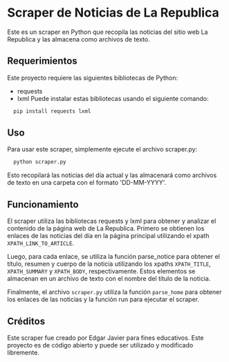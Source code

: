 
# Scraper de Noticias de La Republica

Este es un scraper en Python que recopila las noticias del sitio web La Republica y las almacena como archivos de texto.

## Requerimientos
Este proyecto requiere las siguientes bibliotecas de Python:

- requests
- lxml
Puede instalar estas bibliotecas usando el siguiente comando:
```bash
  pip install requests lxml
```
    
## Uso

Para usar este scraper, simplemente ejecute el archivo scraper.py:

```bash
  python scraper.py
```
Esto recopilará las noticias del día actual y las almacenará como archivos de texto en una carpeta con el formato 'DD-MM-YYYY'.

## Funcionamiento
El scraper utiliza las bibliotecas requests y lxml para obtener y analizar el contenido de la página web de La Republica. Primero se obtienen los enlaces de las noticias del día en la página principal utilizando el xpath `XPATH_LINK_TO_ARTICLE`.

Luego, para cada enlace, se utiliza la función parse_notice para obtener el título, resumen y cuerpo de la noticia utilizando los xpaths `XPATH_TITLE`, `XPATH_SUMMARY` y `XPATH_BODY`, respectivamente. Estos elementos se almacenan en un archivo de texto con el nombre del título de la noticia.

Finalmente, el archivo `scraper.py` utiliza la función `parse_home` para obtener los enlaces de las noticias y la función run para ejecutar el scraper.

## Créditos
Este scraper fue creado por Edgar Javier para fines educativos. Este proyecto es de código abierto y puede ser utilizado y modificado libremente.

